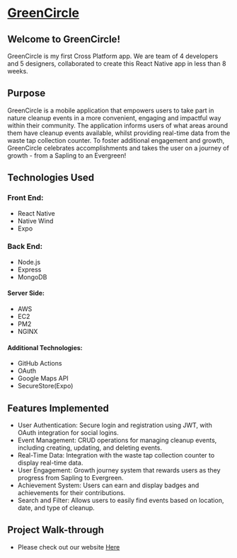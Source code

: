 # [GreenCircle](http://greencircleapp.ca)

## Welcome to GreenCircle!

GreenCircle is my first Cross Platform app. We are team of 4 developers and 5 designers, collaborated to create this React Native app in less than 8 weeks. 

## Purpose

GreenCircle is a mobile application that empowers users to take part in nature cleanup events in a more convenient, engaging and impactful way within their community. The application informs users of what areas around them have cleanup events available, whilst providing real-time data from the waste tap collection counter. To foster additional engagement and growth, GreenCircle celebrates accomplishments and takes the user on a journey of growth - from a Sapling to an Evergreen! 

## Technologies Used

### Front End:
- React Native
- Native Wind
- Expo

### Back End:
- Node.js
- Express
- MongoDB

#### Server Side:
- AWS
- EC2
- PM2
- NGINX

#### Additional Technologies:
- GitHub Actions
- OAuth
- Google Maps API
- SecureStore(Expo)


## Features Implemented 

- User Authentication: Secure login and registration using JWT, with OAuth integration for social logins.
- Event Management: CRUD operations for managing cleanup events, including creating, updating, and deleting events.
- Real-Time Data: Integration with the waste tap collection counter to display real-time data.
- User Engagement: Growth journey system that rewards users as they progress from Sapling to Evergreen.
- Achievement System: Users can earn and display badges and achievements for their contributions.
- Search and Filter: Allows users to easily find events based on location, date, and type of cleanup.



## Project Walk-through
- Please check out our website [Here](https://greencircleapp.ca)





